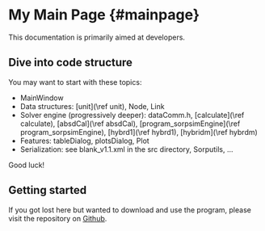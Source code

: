 My Main Page                         {#mainpage}
============

This documentation is primarily aimed at developers.

Dive into code structure
---

You may want to start with these topics:

* MainWindow
* Data structures: [unit](\ref unit), Node, Link
* Solver engine (progressively deeper): dataComm.h, [calculate](\ref calculate), [absdCal](\ref absdCal),
[program_sorpsimEngine](\ref program_sorpsimEngine), [hybrd1](\ref hybrd1), [hybridm](\ref hybrdm)
* Features: tableDialog, plotsDialog, Plot
* Serialization: see blank_v1.1.xml in the src directory, Sorputils, ...

Good luck!

Getting started
---
If you got lost here but wanted to download and use the program,
please visit the repository on [Github](https://github.com/nfette/sorpsim-opt).


